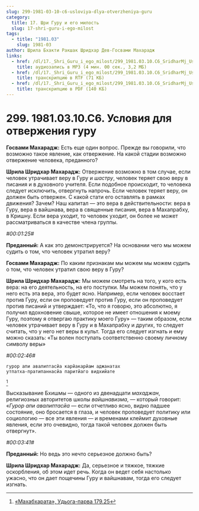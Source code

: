 ```yaml
---
slug: 299-1981-03-10-c6-usloviya-dlya-otverzheniya-guru
category:
  title: 17. Шри Гуру и его милость
  slug: 17-shri-guru-i-ego-milost
tags:
  - title: "1981.03"
    slug: 1981-03
author: Шрила Бхакти Ракшак Шридхар Дев-Госвами Махарадж
links:
  - href: /dl/17._Shri_Guru_i_ego_milost/299_1981.03.10.C6_SridharMj_Uslovija_dlja_otverzhenija_guru.mp3
    title: аудиозапись в MP3 (4 мин. 00 сек., 3,2 МБ)
  - href: /dl/17._Shri_Guru_i_ego_milost/299_1981.03.10.C6_SridharMj_Uslovija_dlja_otverzhenija_guru.rtf
    title: транскрипцию в RTF (71 КБ)
  - href: /dl/17._Shri_Guru_i_ego_milost/299_1981.03.10.C6_SridharMj_Uslovija_dlja_otverzhenija_guru.pdf
    title: транскрипцию в PDF (140 КБ)
---
```


# 299. 1981.03.10.C6. Условия для отвержения гуру

**Госвами Махарадж:** Есть еще один вопрос. Прежде вы говорили, что возможно такое явление, как отвержение. На какой стадии возможно отвержение человека, преданного?

**Шрила Шридхар Махарадж:** Отвержение возможно в том случае, если человек утрачивает веру в Гуру и *шастру*, человек теряет свою веру в писания и в духовного учителя. Если подобное происходит, то человека следует исключить, отвергнуть напрочь. Если человек теряет веру, он должен быть отвержен. С какой стати его оставлять в рамках движения? Зачем? Наш капитал — это вера в действительности: вера в Гуру, вера в вайшнава, вера в священные писания, вера в Махапрабху, в Кришну. Если вера уходит, то человек уходит, он более не может рассматриваться в качестве члена группы.

*#00:01:25#*

**Преданный:** А как это демонстрируется? На основании чего мы можем судить о том, что человек утратил веру?

**Госвами Махарадж:** По каким признакам мы можем мы можем судить о том, что человек утратил свою веру в Гуру?

**Шрила Шридхар Махарадж:** Мы можем смотреть на того, у кого есть вера: на его деятельность, на его поступки. Мы можем понять, что у него есть эта вера, это будет ясно. Например, если человек восстает против Гуру, если он проповедует против Гуру, если он проповедует против писаний и утверждает: «То, что я говорю, это абсолютно, я получил вдохновение свыше, которое не имеет отношения к моему Гуру, поэтому я отвергаю практику моего Гуру» — таким образом, если человек утрачивает веру в Гуру и в Махапрабху и других, то следует считать, что у него нет веры в культ. Тогда его следует изгнать и ему можно сказать: «Ты волен поступать соответственно своему личному символу веры»

*#00:02:46#*

    гурор апи авалиптасйа карйакарйам аджанатах
    утпатха-пратипаннасйа паритйаго видхийате
[^_ftn1]

Высказывание Бхишмы — одного из двенадцати *махаджан*, религиозных авторитетов школы *вайшнавизма*, — который говорит: «*Гурор апи авалиптасйа* — если отчетливо ясно, видно падшее состояние, оно бросается в глаза, и человек проповедует политику или социологию — все эти явления — и временами клеймит духовные явления, если это очевидно, тогда такой человек должен быть отвергнут».

*#00:03:41#*

**Преданный:** Но ведь это нечто серьезное должно быть?

**Шрила Шридхар Махарадж:** Да, серьезное и тяжкое, тяжкие оскорбления, об этом идет речь. Когда он ведет себя настолько ужасно, что он дает пощечины Гуру и вайшнавам, тогда его следует изгнать.



[^_ftn1]: [«Махабхарата», Удьога-парва 179.25](../notes/mahabharata-udoga-parva/mahabharata-udoga-parva-179-25.md)
